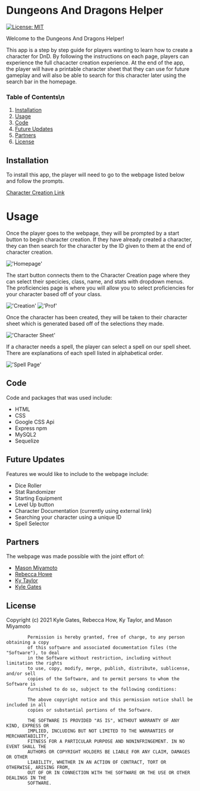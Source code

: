 # Dungeons And Dragons Helper

[![License: MIT](https://img.shields.io/badge/License-MIT-yellow.svg)](https://opensource.org/licenses/MIT)

Welcome to the Dungeons And Dragons Helper!

This app is a step by step guide for players wanting to learn how to create a character for DnD. By following the instructions on each page, players can experience the full chacacter creation experience. At the end of the app, the player will have a printable character sheet that they can use for future gameplay and will also be able to search for this character later using the search bar in the homepage.

### Table of Contents\n
1. [Installation](#installation)
2. [Usage](#usage)
3. [Code](#code)
4. [Future Updates](#future-updates)
5. [Partners](#partners)
6. [License](#license)

## Installation

To install this app, the player will need to go to the webpage listed below and follow the prompts.

<a href="https://aqueous-fortress-78837.herokuapp.com/">Character Creation Link</a>

# Usage

Once the player goes to the webpage, they will be prompted by a start button to begin character creation. If they have already created a character, they can then search for the character by the ID given to them at the end of character creation.

!['Homepage'](https://github.com/Tapwater808/DungeonsAndDragonsHelper/blob/main/public/assets/images/homepage.png)

The start button connects them to the Character Creation page where they can select their specicies, class, name, and stats with dropdown menus. The proficiencies page is where you will allow you to select proficiencies for your character based off of your class.

!['Creation'](https://github.com/Tapwater808/DungeonsAndDragonsHelper/blob/main/public/assets/images/char-creation.png)
!['Prof'](https://github.com/Tapwater808/DungeonsAndDragonsHelper/blob/main/public/assets/images/prof-page.png)

Once the character has been created, they will be taken to their character sheet which is generated based off of the selections they made.

!['Character Sheet'](https://github.com/Tapwater808/DungeonsAndDragonsHelper/blob/main/public/assets/images/char-sheet.png)

If a character needs a spell, the player can select a spell on our spell sheet. There are explanations of each spell listed in alphabetical order.

!['Spell Page'](https://github.com/Tapwater808/DungeonsAndDragonsHelper/blob/main/public/assets/images/spell-sheet.png)

## Code

Code and packages that was used include:
<ul>
    <li>HTML</li>
    <li>CSS</li>
    <li>Google CSS Api</li>
    <li>Express npm</li>
    <li>MySQL2</li>
    <li>Sequelize</li>
</ul>

## Future Updates

Features we would like to include to the webpage include:
<ul>
    <li>Dice Roller</li>
    <li>Stat Randomizer</li>
    <li>Starting Equipment</li>
    <li>Level Up button</li>
    <li>Character Documentation (currently using external link)</li>
    <li>Searching your character using a unique ID</li>
    <li>Spell Selector</li>
</ul>

## Partners

The webpage was made possible with the joint effort of:
<ul>
    <li><a href="https://github.com/Tapwater808">Mason Miyamoto</a></li>
    <li><a href="https://github.com/rhowe20">Rebecca Howe</a></li>
    <li><a href="https://github.com/kytaylor">Ky Taylor</a></li>
    <li><a href="https://github.com/gateskyle">Kyle Gates</a></li>
</ul>

## License

Copyright (c) 2021 Kyle Gates, Rebecca How, Ky Taylor, and Mason Miyamoto
        
            Permission is hereby granted, free of charge, to any person obtaining a copy
            of this software and associated documentation files (the "Software"), to deal
            in the Software without restriction, including without limitation the rights
            to use, copy, modify, merge, publish, distribute, sublicense, and/or sell
            copies of the Software, and to permit persons to whom the Software is
            furnished to do so, subject to the following conditions:
        
            The above copyright notice and this permission notice shall be included in all
            copies or substantial portions of the Software.
        
            THE SOFTWARE IS PROVIDED "AS IS", WITHOUT WARRANTY OF ANY KIND, EXPRESS OR
            IMPLIED, INCLUDING BUT NOT LIMITED TO THE WARRANTIES OF MERCHANTABILITY,
            FITNESS FOR A PARTICULAR PURPOSE AND NONINFRINGEMENT. IN NO EVENT SHALL THE
            AUTHORS OR COPYRIGHT HOLDERS BE LIABLE FOR ANY CLAIM, DAMAGES OR OTHER
            LIABILITY, WHETHER IN AN ACTION OF CONTRACT, TORT OR OTHERWISE, ARISING FROM,
            OUT OF OR IN CONNECTION WITH THE SOFTWARE OR THE USE OR OTHER DEALINGS IN THE
            SOFTWARE.